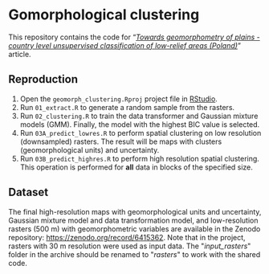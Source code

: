 # Gomorphological clustering

This repository contains the code for “[*Towards geomorphometry of plains - country level unsupervised classification of low-relief areas (Poland)*](https://www.sciencedirect.com/science/article/pii/S0169555X22002665)” article.

## Reproduction
1. Open the `geomorph_clustering.Rproj` project file in [RStudio](https://rstudio.com/).
2. Run `01_extract.R` to generate a random sample from the rasters.
3. Run `02_clustering.R` to train the data transformer and Gaussian mixture models (GMM).
Finally, the model with the highest BIC value is selected.
4. Run `03A_predict_lowres.R` to perform spatial clustering on low resolution (downsampled) rasters.
The result will be maps with clusters (geomorphological units) and uncertainty.
5. Run `03B_predict_highres.R` to perform high resolution spatial clustering.
This operation is performed for **all** data in blocks of the specified size.

## Dataset
The final high-resolution maps with geomorphological units and uncertainty, Gaussian mixture model and data transformation model, and low-resolution rasters (500 m) with geomorphometric variables are available in the Zenodo repository: https://zenodo.org/record/6415362.
Note that in the project, rasters with 30 m resolution were used as input data.
The "*input_rasters*" folder in the archive should be renamed to "*rasters*" to work with the shared code.

